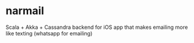 
# narmail #

Scala + Akka + Cassandra backend for iOS app that makes emailing more like texting (whatsapp for emailing)
